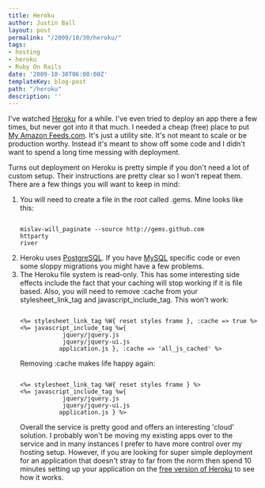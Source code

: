 ```yaml
---
title: Heroku
author: Justin Ball
layout: post
permalink: "/2009/10/30/heroku/"
tags:
- hosting
- heroku
- Ruby On Rails
date: '2009-10-30T06:00:00Z'
templateKey: blog-post
path: "/heroku"
description: ''
---
```


I've watched <a href="http://www.heroku.com">Heroku</a> for a while.  I've even tried to deploy an app there a few times, but never got into it that much.  I needed a cheap (free) place to put <a href="http://my-amazon-feeds.com">My Amazon Feeds.com</a>.  It's just a utility site.  It's not meant to scale or be production worthy.  Instead it's meant to show off some code and I didn't want to spend a long time messing with deployment.

Turns out deployment on Heroku is pretty simple if you don't need a lot of custom setup.  Their instructions are pretty clear so I won't repeat them.  There are a few things you will want to keep in mind:
<ol>
	<li>You will need to create a file in the root called .gems.  Mine looks like this:
<pre><code class="ruby">
mislav-will_paginate --source http://gems.github.com
httparty
river
</pre></code>
  </li>
	<li>Heroku uses <a href="http://www.postgresql.org/">PostgreSQL</a>.  If you have <a href="http://dev.mysql.com/">MySQL</a> specific code or even some sloppy migrations you might have a few problems.</li>
	<li>The Heroku file system is read-only.  This has some interesting side effects include the fact that your caching will stop working if it is file based.  Also, you will need to remove :cache from your stylesheet_link_tag and javascript_include_tag.  This won't work:
<pre><code class="ruby">
<%= stylesheet_link_tag %W{ reset styles frame }, :cache => true %>
<%= javascript_include_tag %w{
            jquery/jquery.js
            jquery/jquery-ui.js
           application.js }, :cache => 'all_js_cached' %>
</pre></code>

Removing :cache makes life happy again:
<pre><code class="ruby">
<%= stylesheet_link_tag %W{ reset styles frame } %>
<%= javascript_include_tag %w{
            jquery/jquery.js
            jquery/jquery-ui.js
           application.js } %>
</pre></code>

Overall the service is pretty good and offers an interesting 'cloud' solution.  I probably won't be moving my existing apps over to the service and in many instances I prefer to have more control over my hosting setup.  However, if you are looking for super simple deployment for an application that doesn't stray to far from the norm then spend 10 minutes setting up your application on the <a href="http://heroku.com/pricing#blossom-1">free version of Heroku</a> to see how it works.

</li>
</ol>

